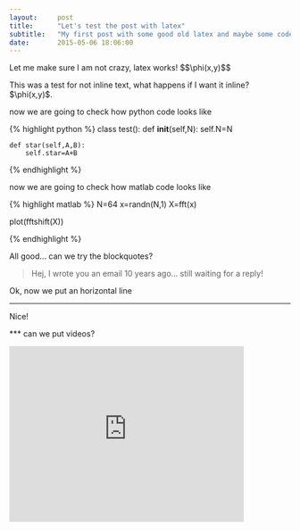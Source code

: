 ```yaml
---
layout:     post
title:      "Let's test the post with latex"
subtitle:   "My first post with some good old latex and maybe some code"
date:       2015-05-06 18:06:00
---
```


<p> Let me make sure I am not crazy, latex works! $$\phi(x,y)$$</p> 

<p>This was a test for not inline text, what happens if I want it inline? $\phi(x,y)$.</p>

now we are going to check how python code looks like

{% highlight python %}
class test():
	def __init__(self,N):
		self.N=N

	def star(self,A,B):
		self.star=A+B
{% endhighlight %}

now we are going to check how matlab code looks like

{% highlight matlab %}
N=64
x=randn(N,1)
X=fft(x)

plot(fftshift(X))


{% endhighlight %}

All good... can we try the blockquotes?

> Hej, I wrote you an email 10 years ago... still waiting for a reply!

Ok, now we put an horizontal line

***

Nice!

*** can we put videos?

<iframe width="420" height="315" src="http://www.youtube.com/embed/dQw4w9WgXcQ" frameborder="0" allowfullscreen></iframe>
